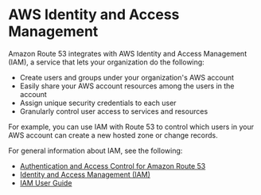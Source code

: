 # AWS Identity and Access Management<a name="IAMRoute53"></a>

Amazon Route 53 integrates with AWS Identity and Access Management \(IAM\), a service that lets your organization do the following:
+ Create users and groups under your organization's AWS account
+ Easily share your AWS account resources among the users in the account
+ Assign unique security credentials to each user
+ Granularly control user access to services and resources

For example, you can use IAM with Route 53 to control which users in your AWS account can create a new hosted zone or change records\.

For general information about IAM, see the following:
+ [Authentication and Access Control for Amazon Route 53](auth-and-access-control.md)
+ [Identity and Access Management \(IAM\)](https://aws.amazon.com/iam/)
+ [IAM User Guide](https://docs.aws.amazon.com/IAM/latest/UserGuide/)
